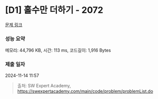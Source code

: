 # [D1] 홀수만 더하기 - 2072 

[문제 링크](https://swexpertacademy.com/main/code/problem/problemDetail.do?contestProbId=AV5QSEhaA5sDFAUq) 

### 성능 요약

메모리: 44,796 KB, 시간: 113 ms, 코드길이: 1,916 Bytes

### 제출 일자

2024-11-14 11:57



> 출처: SW Expert Academy, https://swexpertacademy.com/main/code/problem/problemList.do
